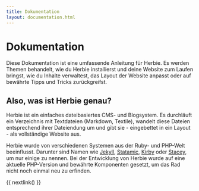```yaml
---
title: Dokumentation
layout: documentation.html
---
```


# Dokumentation

Diese Dokumentation ist eine umfassende Anleitung für Herbie. Es werden Themen
behandelt, wie du Herbie installierst und deine Website zum Laufen bringst, wie
du Inhalte verwaltest, das Layout der Website anpasst oder auf bewährte Tipps
und Tricks zurückgreifst.

## Also, was ist Herbie genau?

Herbie ist ein einfaches dateibasiertes CMS- und Blogsystem. Es durchläuft ein
Verzeichnis mit Textdateien (Markdown, Textile), wandelt diese Dateien
entsprechend ihrer Dateiendung um und gibt sie - eingebettet in ein Layout -
als vollständige Website aus.

Herbie wurde von verschiedenen Systemen aus der Ruby- und PHP-Welt beeinflusst.
Darunter sind Namen wie [Jekyll][1], [Statamic][2], [Kirby][3] oder [Stacey][4],
um nur einige zu nennen. Bei der Entwicklung von Herbie wurde auf eine aktuelle
PHP-Version und bewährte Komponenten gesetzt, um das Rad nicht noch einmal neu
zu erfinden.

[1]: http://jekyllrb.com
[2]: http://statamic.com
[3]: http://getkirby.com
[4]: http://www.staceyapp.com


{{ nextlink() }}
